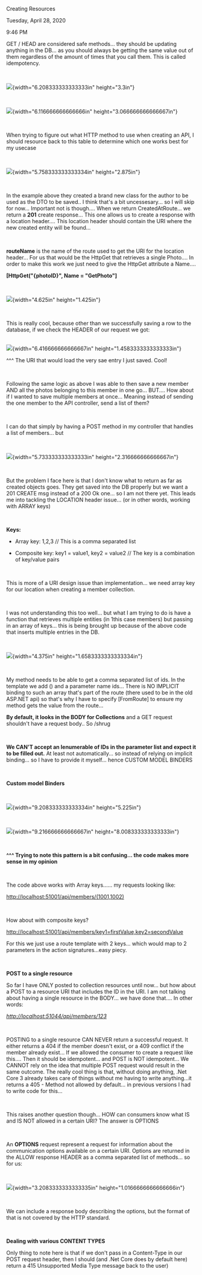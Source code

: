 Creating Resources

Tuesday, April 28, 2020

9:46 PM

GET / HEAD are considered safe methods... they should be updating anything in the DB... as you should always be getting the same value out of them regardless of the amount of times that you call them. This is called idempotency.

 

![](004_Creating_Resources_000.png){width="6.208333333333333in" height="3.3in"}

 

![](004_Creating_Resources_001.png){width="6.116666666666666in" height="3.066666666666667in"}

 

When trying to figure out what HTTP method to use when creating an API, I should resource back to this table to determine which one works best for my usecase

 

![](004_Creating_Resources_002.png){width="5.758333333333334in" height="2.875in"}

 

In the example above they created a brand new class for the author to be used as the DTO to be saved.. I think that\'s a bit uncessesary... so I will skip for now... Important not is though.... When we return CreatedAtRoute... we return a **201** create response... This one allows us to create a response with a location header.... This location header should contain the URI where the new created entity will be found...

 

**routeName** is the name of the route used to get the URI for the location header... For us that would be the HttpGet that retrieves a single Photo.... In order to make this work we just need to give the HttpGet attribute a Name....

**\[HttpGet(\"{photoID}\", Name = \"GetPhoto\"\]**

 

![](004_Creating_Resources_003.png){width="4.625in" height="1.425in"}

 

This is really cool, because other than we successfully saving a row to the database, if we check the HEADER of our request we got:\
 

![](004_Creating_Resources_004.png){width="6.416666666666667in" height="1.4583333333333333in"}

\^\^\^ The URI that would load the very sae entry I just saved. Cool!

 

Following the same logic as above I was able to then save a new member AND all the photos belonging to this member in one go... BUT.... How about if I wanted to save multiple members at once... Meaning instead of sending the one member to the API controller, send a list of them?

 

I can do that simply by having a POST method in my controller that handles a list of members... but

 

![](004_Creating_Resources_005.png){width="5.733333333333333in" height="2.316666666666667in"}

 

But the problem I face here is that I don\'t know what to return as far as created objects goes. They get saved into the DB properly but we want a 201 CREATE msg instead of a 200 Ok one... so I am not there yet. This leads me into tackling the LOCATION header issue... (or in other words, working with ARRAY keys)

 

**Keys:**

-   Array key: 1,2,3 // This is a comma separated list

-   Composite key: key1 = value1, key2 = value2 // The key is a combination of key/value pairs

 

This is more of a URI design issue than implementation... we need array key for our location when creating a member collection.

 

I was not understanding this too well... but what I am trying to do is have a function that retrieves multiple entities (in 1this case members) but passing in an array of keys... this is being brought up because of the above code that inserts multiple entries in the DB.

 

![](004_Creating_Resources_006.png){width="4.375in" height="1.6583333333333334in"}

 

My method needs to be able to get a comma separated list of ids. In the template we add () and a parameter name ids... There is NO IMPLICIT binding to such an array that\'s part of the route (there used to be in the old ASP.NET api) so that\'s why I have to specify \[FromRoute\] to ensure my method gets the value from the route...

**By default, it looks in the BODY for Collections** and a GET request shouldn\'t have a request body.. So /shrug

 

**We CAN\'T accept an Ienumerable of IDs in the parameter list and expect it to be filled out.** At least not automatically... so instead of relying on implicit binding... so I have to provide it myself... hence CUSTOM MODEL BINDERS

 

**Custom model Binders**

 

![](004_Creating_Resources_007.png){width="9.208333333333334in" height="5.225in"}

 

![](004_Creating_Resources_008.png){width="9.216666666666667in" height="8.008333333333333in"}

 

**\^\^\^ Trying to note this pattern is a bit confusing... the code makes more sense in my opinion**

 

The code above works with Array keys...... my requests looking like:

<http://localhost:51001/api/members/(1001,1002)>

 

How about with composite keys?

<http://localhost:51001/api/members/key1=firstValue,key2=secondValue>

For this we just use a route template with 2 keys... which would map to 2 parameters in the action signatures...easy piecy.

 

**POST to a single resource**

So far I have ONLY posted to collection resources until now... but how about a POST to a resource URI that includes the ID in the URI. I am not talking about having a single resource in the BODY... we have done that.... In other words:

[*http://localhost:51044/api/members/123*](http://localhost:51044/api/members/123)

 

POSTING to a single resource CAN NEVER return a successful request. It either returns a 404 if the member doesn\'t exist, or a 409 conflict if the member already exist... If we allowed the consumer to create a request like this.... Then it should be idempotent... and POST is NOT idempotent... We CANNOT rely on the idea that multiple POST request would result in the same outcome. The really cool thing is that, without doing anything, .Net Core 3 already takes care of things without me having to write anything...it returns a 405 - Method not allowed by default... in previous versions I had to write code for this...

 

This raises another question though... HOW can consumers know what IS and IS NOT allowed in a certain URI? The answer is OPTIONS

 

An **OPTIONS** request represent a request for information about the communication options available on a certain URI. Options are returned in the ALLOW response HEADER as a comma separated list of methods... so for us:

 

![](004_Creating_Resources_009.png){width="3.2083333333333335in" height="1.0166666666666666in"}

 

We can include a response body describing the options, but the format of that is not covered by the HTTP standard.

 

**Dealing with various CONTENT TYPES**

Only thing to note here is that if we don\'t pass in a Content-Type in our POST request header, then I should (and .Net Core does by default here) return a 415 Unsupported Media Type message back to the user)

 

 
